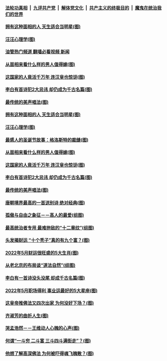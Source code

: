 ####  [法轮功真相](../../../../basic/blob/master/README.md?t=05021501) &nbsp;|&nbsp; [九评共产党](../../../../9ping.md/blob/master/README.md?t=05021501) &nbsp;|&nbsp; [解体党文化](../../../../jtdwh.md/blob/master/README.md?t=05021501)  &nbsp;|&nbsp; [共产主义的终极目的](../../../../gczydzjmd.md/blob/master/README.md?t=05021501) &nbsp;|&nbsp; [魔鬼在统治我们的世界](../../../../mgztzwmdsj.md/blob/master/README.md?t=05021501) 

#### [拥有这种面相的人 天生适合当明星(图)](../pages/p7/1004144.md?t=05021501) 

#### [汪汪心理学(图)](../pages/p7/1005156.md?t=05021501) 

#### [油管热门频道 翻墙必看视频 新闻](http://45.76.130.85:81/youtube.html?05021501)

#### [从面相来看什么样的男人值得嫁(图)](../pages/p7/1002739.md?t=05021501) 

#### [这国家的人竟活千万年 连汉皇也惊讶(图)](../pages/p7/970744.md?t=05021501) 

#### [李白有首诗犯2大忌讳 却仍成为千古名篇(图)](../pages/p7/1001650.md?t=05021501) 

#### [最传统的美声唱法(图)](../pages/p7/1005104.md?t=05021501) 

#### [拥有这种面相的人 天生适合当明星(图)](../pages/p7/1004144.md?t=05021501) 

#### [汪汪心理学(图)](../pages/p7/1005156.md?t=05021501) 

#### [最感人的圣诞节故事：格洛斯特的裁缝(图)](../pages/p7/1005105.md?t=05021501) 

#### [从面相来看什么样的男人值得嫁(图)](../pages/p7/1002739.md?t=05021501) 

#### [这国家的人竟活千万年 连汉皇也惊讶(图)](../pages/p7/970744.md?t=05021501) 

#### [李白有首诗犯2大忌讳 却仍成为千古名篇(图)](../pages/p7/1001650.md?t=05021501) 

#### [最传统的美声唱法(图)](../pages/p7/1005104.md?t=05021501) 

#### [唐朝境界最高的一首送别诗 绝对经典(图)](../pages/p7/1001661.md?t=05021501) 

#### [孤傲与自由之象征－－高人的最爱(组图)](../pages/p7/1003604.md?t=05021501) 

#### [最高统治者专用 最难拚敌的“十二章纹”(组图)](../pages/p7/1000360.md?t=05021501) 

#### [头发揭财运 “十个秃子”真的有九个富？(图)](../pages/p7/1003382.md?t=05021501) 

#### [2022年5月财运很旺盛的5大生肖(图)](../pages/p7/1004632.md?t=05021501) 

#### [从老北京的布局谈“道法自然”(组图)](../pages/p7/1002936.md?t=05021501) 

#### [李白有一首诗没头没尾 却成千古名篇(图)](../pages/p7/1001548.md?t=05021501) 

#### [2022年5月职场得利 事业运最好的5大星座(图)](../pages/p7/1003030.md?t=05021501) 

#### [这皇帝推佛法又四次出家 为何没好下场？(图)](../pages/p7/1003465.md?t=05021501) 

#### [齐淑芳的曲折人生(图)](../pages/p7/1004760.md?t=05021501) 

#### [哭孟浩然－－王维动人心魄的心声(图)](../pages/p7/1001653.md?t=05021501) 

#### [何谓“一斗穷 二斗富 三斗四斗满街走”？(图)](../pages/p7/1003165.md?t=05021501) 

#### [他想了解高深佛法 为何被吓得魂飞魄散？(图)](../pages/p7/969855.md?t=05021501) 

<img src='http://gfw-breaker.win/goodnews/indexes/p7.md' width='0px' height='0px'/>
